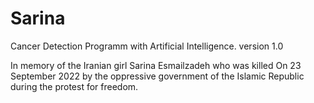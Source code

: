 # Sarina
Cancer Detection Programm with Artificial Intelligence.
version 1.0

In memory of the Iranian girl Sarina Esmailzadeh who was killed On 23 September 2022 by the oppressive government of the Islamic Republic during the protest for freedom.
